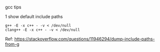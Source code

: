 gcc tips

1 show default include paths

    g++ -E -x c++ - -v < /dev/null 
    clang++ -E -x c++ - -v < /dev/null

Ref: https://stackoverflow.com/questions/11946294/dump-include-paths-from-g
